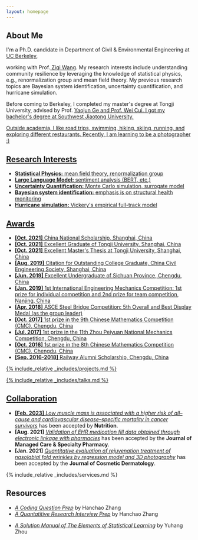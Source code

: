 ```yaml
---
layout: homepage
---
```


## About Me

<!-- I'm a <a href="https://med.nyu.edu/departments-institutes/population-health/divisions-sections-centers/biostatistics/" target="_blank"> Statistics</a> Ph.D. candidate at <a href="https://www.nyu.edu/" target="_blank"> New York University</a>, -->
I'm a Ph.D. candidate in Department of Civil & Environmental Engineering at <a href="https://www.berkeley.edu/" target="_blank"> UC Berkeley</a>,
<!-- 's <a href="https://med.nyu.edu/" target="_blank"> Grossman School of Medicine</a> -->
<!-- , specifically within the <a href="https://med.nyu.edu/research/sackler-institute-graduate-biomedical-sciences/" target="_blank"> Vilcek institute of Biomedical Sciences</a> and the Department of <a href="https://med.nyu.edu/departments-institutes/population-health/" target="_blank"> Population Health</a>. Under the mentorship of Prof.  -->
working with Prof.<a href="https://ce.berkeley.edu/people/faculty/ziqiwang" target="_blank"> Ziqi Wang</a>. My research interests include understanding community resilience by leveraging the knowledge of statistical physics, e.g., renormalization group and mean field theory. My previous research topics are Bayesian system identification, uncertainty quantification, and hurricane simulation.

Before coming to Berkeley, I completed my master's degree at Tongji University, advised by Prof. <a href= "https://bridge.tongji.edu.cn/60/0e/c14928a155662/page.htm" target = "_blank"> Yaojun Ge and Prof. <a href= "https://bridge.tongji.edu.cn/a0/4c/c14930a303180/page.htm" target = "_blank"> Wei Cui. I got my bachelor's degree at Southwest Jiaotong University.
<!-- and my bachelor's degree in International Finance from <a href="https://www.cueb.edu.cn" target = "_blank"> Capital University of Economics and Business</a>.  -->

<!-- 
I am an alumnus of the <a href="https://opencasestudies.github.io/" target="_blank"> Open Case Study Project</a> at <a href="https://www.jhsph.edu/" target="_blank"> the Bloomberg School of Public Health </a> of <a href="https://www.jhu.edu/" target="_blank"> the Johns Hopkins University</a>. -->

Outside academia, I like road trips, swimming, hiking, skiing, running, and exploring different restaurants. Recently, I am learning to be a photographer :)


## Research Interests
- **Statistical Physics:** mean field theory, renormalization group
- **Large Language Model:** sentiment analysis (BERT, etc.)
- **Uncertainty Quantification:** Monte Carlo simulation, surrogate model
- **Bayesian system identification:** emphasis is on structural health monitoring
- **Hurricane simulation:** Vickery's empirical full-track model

## Awards
- **[Oct. 2021]** China National Scholarship, Shanghai, China
- **[Oct. 2021]** Excellent Graduate of Tongji University, Shanghai, China
- **[Oct. 2021]** Excellent Master's Thesis at Tongji University, Shanghai, China
- **[Aug. 2019]** Citation for Outstanding College Graduate, China Civil Engineering Society, Shanghai, China
- **[Jun. 2019]** Excellent Undergraduate of Sichuan Province, Chengdu, China
- **[Jan. 2019]** 1st International Engineering Mechanics Competition: 1st prize for individual competition and 2nd prize for team competition, Nanjing, China
- **[Apr. 2018]** ASCE Steel Bridge Competition: 5th Overall and Best Display Medal (as the group leader)
- **[Oct. 2017]** 1st prize in the 9th Chinese Mathematics Competition (CMC), Chengdu, China
- **[Jul. 2017]** 1st prize in the 11th Zhou Peiyuan National Mechanics Competition, Chengdu, China
- **[Oct. 2016]** 1st prize in the 8th Chinese Mathematics Competition (CMC), Chengdu, China
- **[Sep. 2016-2018]** Railway Alumni Scholarship, Chengdu, China



<!-- {% include_relative _includes/publications.md %} -->

{% include_relative _includes/projects.md %}

{% include_relative _includes/talks.md %}







## Collaboration

<!-- - **[Feb. 2020]** Our paper about incremental learning is accepted to CVPR 2020.
- **[Feb. 2020]** We will host the ACM Multimedia Asia 2020 conference in Singapore!
- **[Sept. 2019]** Our paper about few-shot learning is accepted to NeurIPS 2019. -->
- **[Feb. 2023]** <a href="https://www.sciencedirect.com/science/article/pii/S089990072200346X" target="_blank">*Low muscle mass is associated with a higher risk of all–cause and cardiovascular disease–specific mortality in cancer survivors*</a> has been accepted by **Nutrition**. 
- **[Aug. 2021]** <a href="https://www.jmcp.org/doi/full/10.18553/jmcp.2021.27.10.1482" target="_blank">*Validation of EHR medication fill data obtained through electronic linkage with pharmacies*</a> has been accepted by the **Journal of Managed Care & Specialty Pharmacy**.
- **[Jan. 2021]** <a href="https://onlinelibrary.wiley.com/doi/abs/10.1111/jocd.13486" target="_blank">*Quantitative evaluation of rejuvenation treatment of nasolabial fold wrinkles by regression model and 3D photography*</a> has been accepted by the **Journal of Cosmetic Dermatology**.


{% include_relative _includes/services.md %}


## Resources
- <a href="https://github.com/Hanchao-Zhang/LeetCode-Prep/blob/main/main.pdf" target="_blank">*A Coding Question Prep*</a> by Hanchao Zhang
- <a href="https://github.com/Hanchao-Zhang/LeetQuant-Note/blob/main/Prep/Quant%20Research.pdf" target="_blank">*A Quantatitive Research Interview Prep*</a> by Hanchao Zhang
<!-- https://yuhangzhou88.github.io/ESL_Solution/  -->
- <a href="https://yuhangzhou88.github.io/ESL_Solution/" target="_blank">*A Solution Manual of The Elements of Statistical Learning*</a> by Yuhang Zhou 




